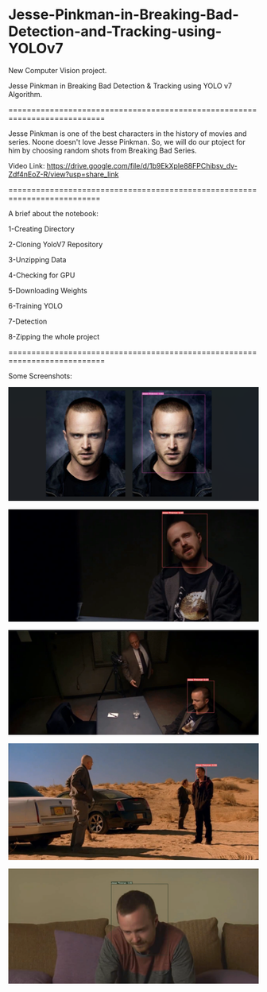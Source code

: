 # Jesse-Pinkman-in-Breaking-Bad-Detection-and-Tracking-using-YOLOv7

New Computer Vision project.

Jesse Pinkman in Breaking Bad Detection & Tracking using YOLO v7 Algorithm.

===========================================================================

Jesse Pinkman is one of the best characters in the history of movies and series. Noone doesn't love Jesse Pinkman.
So, we will do our ptoject for him by choosing random shots from Breaking Bad Series.

Video Link: https://drive.google.com/file/d/1b9EkXpIe88FPChibsv_dv-Zdf4nEoZ-R/view?usp=share_link

==========================================================================

A brief about the notebook:

1-Creating Directory

2-Cloning YoloV7 Repository

3-Unzipping Data

4-Checking for GPU

5-Downloading Weights

6-Training YOLO

7-Detection

8-Zipping the whole project

===========================================================================

Some Screenshots:

![](Detection/Screenshot%20(441).png)

![](Detection/1.png)

![](Detection/2.png)

![](Detection/3.png)

![](Detection/4.png)
